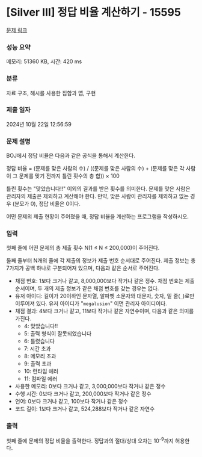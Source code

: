 # [Silver III] 정답 비율 계산하기 - 15595 

[문제 링크](https://www.acmicpc.net/problem/15595) 

### 성능 요약

메모리: 51360 KB, 시간: 420 ms

### 분류

자료 구조, 해시를 사용한 집합과 맵, 구현

### 제출 일자

2024년 10월 22일 12:56:59

### 문제 설명

<p>BOJ에서 정답 비율은 다음과 같은 공식을 통해서 계산한다.</p>

<p>정답 비율 = (문제를 맞은 사람의 수) / ((문제를 맞은 사람의 수) + (문제를 맞은 각 사람이 그 문제를 맞기 전까지 틀린 횟수의 총 합)) × 100</p>

<p>틀린 횟수는 "<span class="result-ac">맞았습니다!!</span>" 이외의 결과를 받은 횟수를 의미한다. 문제를 맞은 사람은 관리자의 제출은 제외하고 계산해야 한다. 만약, 맞은 사람이 관리자를 제외하고 없는 경우 (분모가 0), 정답 비율은 0이다.</p>

<p>어떤 문제의 제출 현황이 주어졌을 때, 정답 비율을 계산하는 프로그램을 작성하시오.</p>

### 입력 

 <p>첫째 줄에 어떤 문제의 총 제출 횟수 N(1 ≤ N ≤ 200,000)이 주어진다.</p>

<p>둘째 줄부터 N개의 줄에 각 제출의 정보가 제출 번호 순서대로 주어진다. 제출 정보는 총 7가지가 공백 하나로 구분되어져 있으며, 다음과 같은 순서로 주어진다.</p>

<ul>
	<li>채점 번호: 1보다 크거나 같고, 8,000,000보다 작거나 같은 정수. 채점 번호는 제출 순서이며, 두 개의 제출 정보가 같은 채점 번호를 갖는 경우는 없다.</li>
	<li>유저 아이디: 길이가 20이하인 문자열, 알파벳 소문자와 대문자, 숫자, 밑 줄(<code>_</code>)로만 이루어져 있다. 유저 아이디가 "<code>megalusion</code>" 이면 관리자 아이디이다.</li>
	<li>채점 결과: 4보다 크거나 같고, 11보다 작거나 같은 자연수이며, 다음과 같은 의미를 가진다.
	<ul>
		<li>4: <span class="result-ac">맞았습니다!!</span></li>
		<li>5: <span class="result-pe">출력 형식이 잘못되었습니다</span></li>
		<li>6: <span class="result-wa">틀렸습니다</span></li>
		<li>7: <span class="result-tle">시간 초과</span></li>
		<li>8: <span class="result-mle">메모리 초과</span></li>
		<li>9: <span class="result-ole">출력 초과</span></li>
		<li>10: <span class="result-rte">런타임 에러</span></li>
		<li>11: <span class="result-ce">컴파일 에러</span></li>
	</ul>
	</li>
	<li>사용한 메모리: 0보다 크거나 같고, 3,000,000보다 작거나 같은 정수</li>
	<li>수행 시간: 0보다 크거나 같고, 200,000보다 작거나 같은 정수</li>
	<li>언어: 0보다 크거나 같고, 100보다 작거나 같은 정수</li>
	<li>코드 길이: 1보다 크거나 같고, 524,288보다 작거나 같은 자연수</li>
</ul>

### 출력 

 <p>첫째 줄에 문제의 정답 비율을 출력한다. 정답과의 절대/상대 오차는 10<sup>-9</sup>까지 허용한다.</p>

